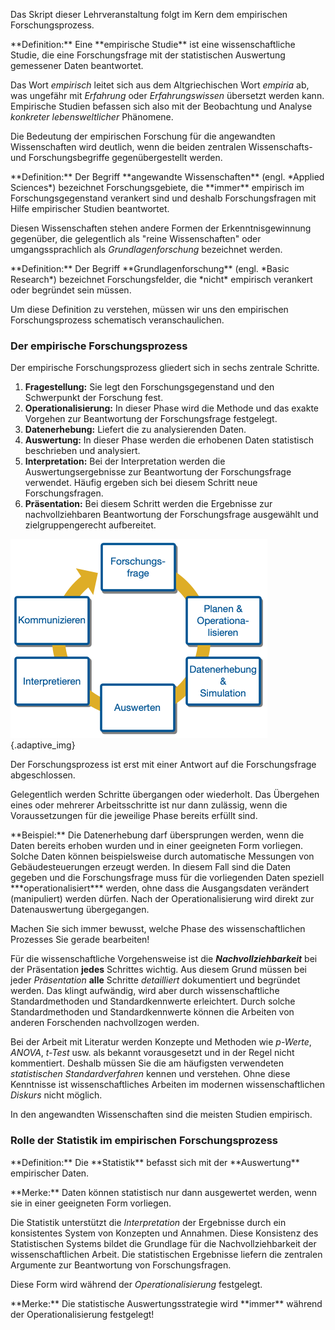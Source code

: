 Das Skript dieser Lehrveranstaltung folgt im Kern dem empirischen Forschungsprozess. 

<p class="alert alert-primary" markdown="1">
**Definition:** Eine **empirische Studie** ist eine wissenschaftliche Studie, die eine Forschungsfrage mit der statistischen Auswertung gemessener Daten beantwortet. 
</p> 

Das Wort *empirisch* leitet sich aus dem Altgriechischen Wort *empiria* ab, was ungefähr mit *Erfahrung* oder *Erfahrungswissen* übersetzt werden kann. Empirische Studien befassen sich also mit der Beobachtung und Analyse *konkreter lebensweltlicher* Phänomene. 

Die Bedeutung der empirischen Forschung für die angewandten Wissenschaften wird deutlich, wenn die beiden zentralen Wissenschafts- und Forschungsbegriffe gegenübergestellt werden. 

<p class="alert alert-primary" markdown="1">
**Definition:** Der Begriff **angewandte Wissenschaften** (engl. *Applied Sciences*) bezeichnet Forschungsgebiete, die **immer** empirisch im Forschungsgegenstand verankert sind und deshalb Forschungsfragen mit Hilfe empirischer Studien beantwortet. 
</p>

Diesen Wissenschaften stehen andere Formen der Erkenntnisgewinnung gegenüber, die gelegentlich als "reine Wissenschaften" oder umgangssprachlich als *Grundlagenforschung* bezeichnet werden. 

<p class="alert alert-primary" markdown="1">
**Definition:** Der Begriff **Grundlagenforschung** (engl. *Basic Research*) bezeichnet Forschungsfelder, die *nicht* empirisch verankert oder begründet sein müssen. 
</p>

Um diese Definition zu verstehen, müssen wir uns den empirischen Forschungsprozess schematisch veranschaulichen. 

### Der empirische Forschungsprozess

Der empirische Forschungsprozess gliedert sich in sechs zentrale Schritte.

1. **Fragestellung:** Sie legt den Forschungsgegenstand und den Schwerpunkt der Forschung fest.
2. **Operationalisierung:** In dieser Phase wird die Methode und das exakte Vorgehen zur Beantwortung der Forschungsfrage festgelegt. 
3. **Datenerhebung:** Liefert die zu analysierenden Daten.
4. **Auswertung:** In dieser Phase werden die erhobenen Daten statistisch beschrieben und analysiert. 
5. **Interpretation:** Bei der Interpretation werden die Auswertungsergebnisse zur Beantwortung der Forschungsfrage verwendet. Häufig ergeben sich bei diesem Schritt neue Forschungsfragen.
6. **Präsentation:** Bei diesem Schritt werden die Ergebnisse zur nachvollziehbaren Beantwortung der Forschungsfrage ausgewählt und zielgruppengerecht aufbereitet. 

![Forschungsprozess als Zyklus](https://raw.githubusercontent.com/dxiai/statistik/main/bilder/Inquirycycle-1.png){.adaptive_img}

Der Forschungsprozess ist erst mit einer Antwort auf die Forschungsfrage abgeschlossen.

Gelegentlich werden Schritte übergangen oder wiederholt. Das Übergehen eines oder mehrerer Arbeitsschritte ist nur dann zulässig, wenn die Voraussetzungen für die jeweilige Phase bereits erfüllt sind. 

<p class="alert alert-secondary" markdown="1">
**Beispiel:** Die Datenerhebung darf übersprungen werden, wenn die Daten bereits erhoben wurden und in einer geeigneten Form vorliegen. Solche Daten können beispielsweise durch  automatische Messungen von Gebäudesteuerungen erzeugt werden. In diesem Fall sind die Daten gegeben und die Forschungsfrage muss für die vorliegenden Daten speziell ***operationalisiert*** werden, ohne dass die Ausgangsdaten verändert (manipuliert) werden dürfen. Nach der Operationalisierung wird direkt zur Datenauswertung übergegangen.
</p> 

<p class="alert alert-success" markdown="1">
Machen Sie sich immer bewusst, welche Phase des wissenschaftlichen Prozesses Sie gerade bearbeiten!
</p>

Für die wissenschaftliche Vorgehensweise ist die ***Nachvollziehbarkeit*** bei der Präsentation **jedes** Schrittes wichtig. Aus diesem Grund müssen bei jeder *Präsentation* **alle** Schritte *detailliert* dokumentiert und begründet werden. Das klingt aufwändig, wird aber durch wissenschaftliche Standardmethoden und Standardkennwerte erleichtert. Durch solche Standardmethoden und Standardkennwerte können die Arbeiten von anderen Forschenden nachvollzogen werden. 

Bei der Arbeit mit Literatur werden Konzepte und Methoden wie *p-Werte*, *ANOVA*, *t-Test* usw. als bekannt vorausgesetzt und in der Regel nicht kommentiert. Deshalb müssen Sie die am häufigsten verwendeten *statistischen Standardverfahren* kennen und verstehen. Ohne diese Kenntnisse ist wissenschaftliches Arbeiten im modernen wissenschaftlichen *Diskurs* nicht möglich. 

In den angewandten Wissenschaften sind die meisten Studien empirisch. 

### Rolle der Statistik im empirischen Forschungsprozess

<p class="alert alert-primary" markdown="1">
**Definition:** Die **Statistik** befasst sich mit der **Auswertung** empirischer Daten.
</p>

<p class="alert alert-success" markdown="1">
**Merke:** Daten können statistisch nur dann ausgewertet werden, wenn sie in einer geeigneten Form vorliegen.
</p>

Die Statistik unterstützt die *Interpretation* der Ergebnisse durch ein konsistentes System von Konzepten und Annahmen. Diese Konsistenz des Statistischen Systems bildet die Grundlage für die Nachvollziehbarkeit der wissenschaftlichen Arbeit. Die statistischen Ergebnisse liefern die zentralen Argumente zur Beantwortung von Forschungsfragen. 

Diese Form wird während der *Operationalisierung* festgelegt. 

<p class="alert alert-success" markdown="1">
**Merke:** Die statistische Auswertungsstrategie wird **immer** während der Operationalisierung festgelegt!
</p>


